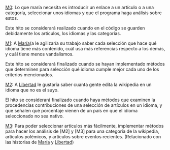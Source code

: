 [M0](https://github.com/PabloSpiegel/WikiDisp/milestone/1): Lo que maría necesita es introducir un enlace a un artículo o a una categoría, seleccionar unos idiomas y que el programa haga análisis sobre estos.

Este hito se considerará realizado cuando en el código se guarden debidamente los artículos, los idiomas y las categorías.

[M1](https://github.com/PabloSpiegel/WikiDisp/milestone/2): A [María](user-stories.md#HU001)(a le agilizaría su trabajo saber cada selección que hace qué idioma tiene más contenido, cuál usa más referencias respecto a los demás, y cuál tiene menos vandalismos.

Este hito se considerará finalizado cuando se hayan implementado métodos que determinen para selección qué idioma cumple mejor cada uno de los criterios mencionados.

[M2](https://github.com/PabloSpiegel/WikiDisp/milestone/3): A [Libertad](user-stories.md#HU002) le gustaría saber cuanta gente edita la wikipedia en un idioma que no es el suyo.

El hito se considerará finalizado cuando haya métodos que examinen la procedencias contribuciones de una selección de artículos en un idioma, y que señalen qué porcentaje vienen de un país en que el idioma seleccionado no sea nativo.

[M3](https://github.com/PabloSpiegel/WikiDisp/milestone/3): Para poder seleccionar artículos más fácilmente, implementar métodos para hacer los análisis de [M2] y [M3] para una categoría de la wikipedia, artículos polémicos, y artículos sobre eventos recientes. (Relacionado con las historias de [María](user-stories.md#HU001) y [Libertad](user-stories.md#HU001))

